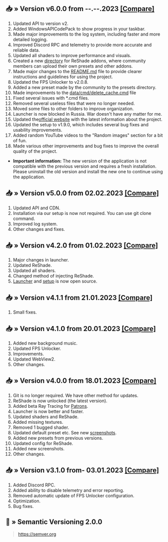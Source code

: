 ## 📥 » Version v6.0.0 from --.--.2023 [[Compare]](https://github.com/sefinek24/Genshin-Impact-ReShade/compare/v5.0.0...v6.0.0)
1. Updated API to version v2.
2. Added WindowsAPICodePack to show progress in your taskbar.
3. Made major improvements to the log system, including faster and more detailed logging.
4. Improved Discord RPC and telemetry to provide more accurate and reliable data.
5. Updated all shaders to improve performance and visuals.
6. Created a new [directory](data/presets/Made%20by%20community) for ReShade addons, where community members can upload their own presets and other addons.
7. Made major changes to the [README.md](README.md) file to provide clearer instructions and guidelines for using the project.
8. Updated the FPS Unlocker to v2.0.8.
9. Added a new preset made by the community to the presets directory.
10. Made improvements to the [data/cmd/delete_cache.cmd](data/cmd/delete_cache.cmd) file
11. Fixed several issues with *.cmd files.
12. Removed several useless files that were no longer needed.
13. Moved some files to other folders to improve organization.
14. Launcher is now blocked in Russia. War doesn't have any matter for me.
15. Updated the[official website](https://sefinek.net) with the latest information about the project.
16. Updated the setup to v1.9.0, which includes several bug fixes and usability improvements.
17. Added random YouTube videos to the "Random images" section for a bit of fun.
18. Made various other improvements and bug fixes to improve the overall quality of the project.
- **Important information:** The new version of the application is not compatible with the previous version and requires a fresh installation. Please uninstall the old version and install the new one to continue using the application.

## 📥 » Version v5.0.0 from 02.02.2023 [[Compare]](https://github.com/sefinek24/Genshin-Impact-ReShade/compare/v4.2.0...v5.0.0)
1. Updated API and CDN.
2. Installation via our setup is now not required. You can use git clone command.
3. Improved log system.
4. Other changes and fixes.

## 📥 » Version v4.2.0 from 01.02.2023 [[Compare]](https://github.com/sefinek24/Genshin-Impact-ReShade/compare/v4.1.1...v4.2.0)
1. Major changes in launcher.
2. Updated ReShade.
3. Updated all shaders.
4. Changed method of injecting ReShade.
5. [Launcher](https://github.com/sefinek24/genshin-mod-launcher) and [setup](https://github.com/sefinek24/genshin-mod-setup) is now open source.

## 📥 » Version v4.1.1 from 21.01.2023 [[Compare]](https://github.com/sefinek24/Genshin-Impact-ReShade/compare/v4.1.0...v4.1.1)
1. Small fixes.

## 📥 » Version v4.1.0 from 20.01.2023 [[Compare]](https://github.com/sefinek24/Genshin-Impact-ReShade/compare/v4.0.0...v4.1.0)
1. Added new background music.
2. Updated FPS Unlocker.
3. Improvements.
4. Updated WebView2.
5. Other changes.

## 📥 » Version v4.0.0 from 18.01.2023 [[Compare]](https://github.com/sefinek24/Genshin-Impact-ReShade/compare/v3.1.0...v4.0.0)
1. Git is no longer required. We have other method for updates.
2. ReShade is now unlocked (the latest version).
3. Added beta Ray Tracing for [Patrons](https://www.patreon.com/sefinek).
4. Launcher is now better and faster.
5. Updated shaders and ReShade.
6. Added missing textures.
7. Removed 1 bugged shader.
8. Updated default preset etc. See new [screenshots](https://sefinek.net/genshin-impact-reshade/gallery/v4.0.0).
9. Added new presets from previous versions.
10. Updated config for ReShade.
11. Added new screenshots.
12. Other changes.

## 📥 » Version v3.1.0 from- 03.01.2023 [[Compare]](https://github.com/sefinek24/Genshin-Impact-ReShade/compare/v3.0.1...v3.1.0)
1. Added Discord RPC.
2. Added ability to disable telemetry and error reporting.
3. Removed automatic update of FPS Unlocker configuration.
4. Optimization.
5. Bug fixes.

## 📝 » Semantic Versioning 2.0.0
> https://semver.org